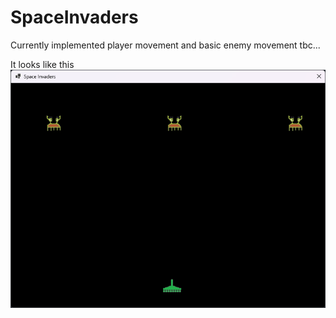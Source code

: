 # SpaceInvaders

Currently implemented player movement and basic enemy movement tbc...

It looks like this
![Game](SpaceInvaders/Assets/Screenshot.png)
